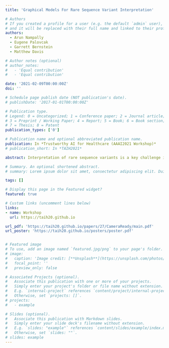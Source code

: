 ```yaml
---
title: 'Graphical Models For Rare Sequence Variant Interpretation'

# Authors
# If you created a profile for a user (e.g. the default `admin` user), write the username (folder name) here
# and it will be replaced with their full name and linked to their profile.
authors:
  - Arun Nampally
  - Eugene Palovcak
  - Garrett Bernstein
  - Matthew Davis

# Author notes (optional)
# author_notes:
#   - 'Equal contribution'
#   - 'Equal contribution'

date: '2021-02-09T00:00:00Z'
doi: ''

# Schedule page publish date (NOT publication's date).
# publishDate: '2017-01-01T00:00:00Z'

# Publication type.
# Legend: 0 = Uncategorized; 1 = Conference paper; 2 = Journal article;
# 3 = Preprint / Working Paper; 4 = Report; 5 = Book; 6 = Book section;
# 7 = Thesis; 8 = Patent
publication_types: ['0']

# Publication name and optional abbreviated publication name.
publication: In *Trustworthy AI for Healthcare (AAAI2021 Workshop)*
# publication_short: In *TAIH2021*

abstract: Interpretation of rare sequence variants is a key challenge in clinical genetic testing. In the absence of a definitive model to ascertain variant pathogenicity interpretation is usually conducted by combining evidence from multiple sources via heuristic rules and points-based systems. In this paper, we explore a fundamentally different modeling approach – one based on probabilistic graphical models. We present initial attempts at graphical modeling of the variant interpretation task, highlighting the benefits such as transparency of mod- eling assumptions, explainability, sensitivity analysis, etc. while also describing challenges that are to be overcome.

# Summary. An optional shortened abstract.
# summary: Lorem ipsum dolor sit amet, consectetur adipiscing elit. Duis posuere tellus ac convallis placerat. Proin tincidunt magna sed ex sollicitudin condimentum.

tags: []

# Display this page in the Featured widget?
featured: true

# Custom links (uncomment lines below)
links:
- name: Workshop
  url: https://taih20.github.io

url_pdf: 'https://taih20.github.io/papers/27/CameraReady/main.pdf'
url_poster: 'https://taih20.github.io/posters/poster.pdf'


# Featured image
# To use, add an image named `featured.jpg/png` to your page's folder.
# image:
#   caption: 'Image credit: [**Unsplash**](https://unsplash.com/photos/pLCdAaMFLTE)'
#   focal_point: ''
#   preview_only: false

# Associated Projects (optional).
#   Associate this publication with one or more of your projects.
#   Simply enter your project's folder or file name without extension.
#   E.g. `internal-project` references `content/project/internal-project/index.md`.
#   Otherwise, set `projects: []`.
# projects:
#   - example

# Slides (optional).
#   Associate this publication with Markdown slides.
#   Simply enter your slide deck's filename without extension.
#   E.g. `slides: "example"` references `content/slides/example/index.md`.
#   Otherwise, set `slides: ""`.
# slides: example
---
```


<!-- {{% callout note %}} -->
<!-- Click the _Cite_ button above to demo the feature to enable visitors to import publication metadata into their reference management software. -->
<!-- {{% /callout %}} -->

<!-- {{% callout note %}} -->
<!-- Create your slides in Markdown - click the _Slides_ button to check out the example. -->
<!-- {{% /callout %}} -->

<!-- Supplementary notes can be added here, including [code, math, and images](https://wowchemy.com/docs/writing-markdown-latex/). -->
